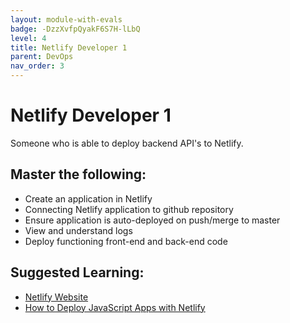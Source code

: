 ```yaml
---
layout: module-with-evals
badge: -DzzXvfpQyakF6S7H-lLbQ
level: 4
title: Netlify Developer 1
parent: DevOps
nav_order: 3
---
```

# Netlify Developer 1

Someone who is able to deploy backend API's to Netlify.

## Master the following:

- Create an application in Netlify
- Connecting Netlify application to github repository
- Ensure application is auto-deployed on push/merge to master
- View and understand logs
- Deploy functioning front-end and back-end code

## Suggested Learning:

- [Netlify Website](https://www.netlify.com/)
- [How to Deploy JavaScript Apps with Netlify](https://blog.bitsrc.io/deploying-javascriptwebsites-using-netlify-a8bf40c9b39c)
